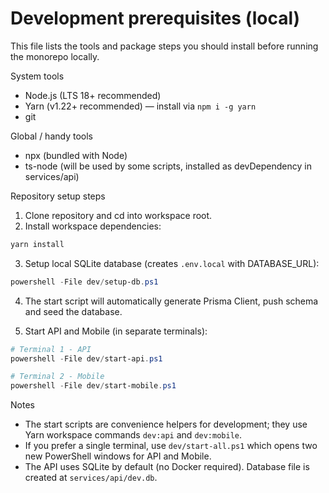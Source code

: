 # Development prerequisites (local)

This file lists the tools and package steps you should install before running the monorepo locally.

System tools

- Node.js (LTS 18+ recommended)
- Yarn (v1.22+ recommended) — install via `npm i -g yarn`
- git

Global / handy tools

- npx (bundled with Node)
- ts-node (will be used by some scripts, installed as devDependency in services/api)

Repository setup steps

1. Clone repository and cd into workspace root.
2. Install workspace dependencies:

```powershell
yarn install
```

3. Setup local SQLite database (creates `.env.local` with DATABASE_URL):

```powershell
powershell -File dev/setup-db.ps1
```

4. The start script will automatically generate Prisma Client, push schema and seed the database.

5. Start API and Mobile (in separate terminals):

```powershell
# Terminal 1 - API
powershell -File dev/start-api.ps1

# Terminal 2 - Mobile
powershell -File dev/start-mobile.ps1
```

Notes

- The start scripts are convenience helpers for development; they use Yarn workspace commands `dev:api` and `dev:mobile`.
- If you prefer a single terminal, use `dev/start-all.ps1` which opens two new PowerShell windows for API and Mobile.
- The API uses SQLite by default (no Docker required). Database file is created at `services/api/dev.db`.
